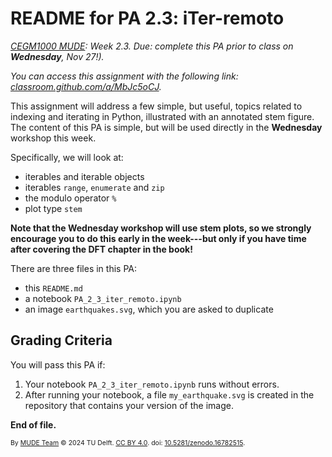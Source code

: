 # README for PA 2.3: iTer-remoto

*[CEGM1000 MUDE](http://mude.citg.tudelft.nl/): Week 2.3. Due: complete this PA prior to class on **Wednesday**, Nov 27!).*

_You can access this assignment with the following link: [classroom.github.com/a/MbJc5oCJ](https://classroom.github.com/a/MbJc5oCJ)._

This assignment will address a few simple, but useful, topics related to indexing and iterating in Python, illustrated with an annotated stem figure. The content of this PA is simple, but will be used directly in the **Wednesday** workshop this week.

Specifically, we will look at:
- iterables and iterable objects
- iterables `range`, `enumerate` and `zip`
- the modulo operator `%`
- plot type `stem`

**Note that the Wednesday workshop will use stem plots, so we strongly encourage you to do this early in the week---but only if you have time after covering the DFT chapter in the book!**

There are three files in this PA:
- this `README.md`
- a notebook `PA_2_3_iter_remoto.ipynb`
- an image `earthquakes.svg`, which you are asked to duplicate

## Grading Criteria

You will pass this PA if:
1. Your notebook `PA_2_3_iter_remoto.ipynb` runs without errors.
2. After running your notebook, a file `my_earthquake.svg` is created in the repository that contains your version of the image.

**End of file.**

<span style="font-size: 75%">
By <a rel="MUDE" href="http://mude.citg.tudelft.nl/">MUDE Team</a> &copy; 2024 TU Delft. <a rel="license" href="http://creativecommons.org/licenses/by/4.0/">CC BY 4.0</a>. doi: <a rel="Zenodo DOI" href="https://doi.org/10.5281/zenodo.16782515">10.5281/zenodo.16782515</a>.